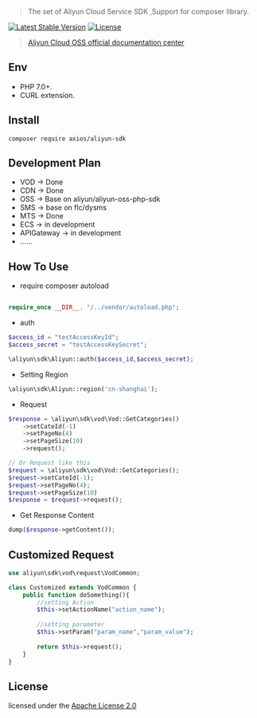 
> The set of Aliyun Cloud Service SDK ,Support for composer library.

[![Latest Stable Version](https://poser.pugx.org/axios/aliyun-sdk/v/stable)](https://packagist.org/packages/axios/aliyun-sdk)
[![License](https://poser.pugx.org/axios/aliyun-sdk/license)](https://packagist.org/packages/axios/aliyun-sdk)

> [Aliyun Cloud OSS official documentation center](https://help.aliyun.com/)

## Env
- PHP 7.0+.
- CURL extension.

## Install
```shell
composer require axios/aliyun-sdk
```


## Development Plan

* VOD -> Done
* CDN -> Done
* OSS -> Base on aliyun/aliyun-oss-php-sdk
* SMS -> base on flc/dysms
* MTS -> Done
* ECS -> in development
* APIGateway -> in development
* ......

## How To Use
* require composer autoload
```php

require_once __DIR__. "/../vendor/autoload.php";
```

* auth
```php
$access_id = "testAccessKeyId";
$access_secret = "testAccessKeySecret";

\aliyun\sdk\Aliyun::auth($access_id,$access_secret);
```

* Setting Region
```php
\aliyun\sdk\Aliyun::region('cn-shanghai');
```

* Request
```php
$response = \aliyun\sdk\vod\Vod::GetCategories()
    ->setCateId(-1)
    ->setPageNo(4)
    ->setPageSize(10)
    ->request();

// Or Request like this
$request = \aliyun\sdk\vod\Vod::GetCategories();
$request->setCateId(-1);
$request->setPageNo(4);
$request->setPageSize(10)
$response = $request->request();
```

* Get Response Content
```php
dump($response->getContent());
```

## Customized Request

```php
use aliyun\sdk\vod\request\VodCommon;

class Customized extends VodCommon {
    public function doSomething(){
        //setting Action
        $this->setActionName("action_name");
        
        //setting parameter
        $this->setParam("param_name","param_value");
        
        return $this->request();
    }
}
```

## License
licensed under the [Apache License 2.0](https://www.apache.org/licenses/LICENSE-2.0.html)